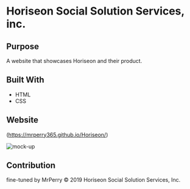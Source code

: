 # Horiseon Social Solution Services, inc.

## Purpose
A website that showcases Horiseon and their product.

## Built With
* HTML
* CSS

## Website
 (https://mrperry365.github.io/Horiseon/)

![mock-up](https://user-images.githubusercontent.com/96800921/156931289-5a9aa93b-de51-473f-bee4-eceebec088d1.png)
## Contribution
fine-tuned by MrPerry
&copy; 2019 Horiseon Social Solution Services, Inc.
